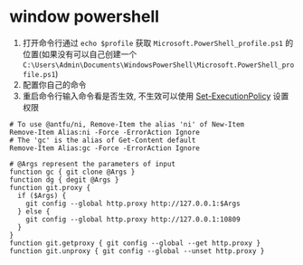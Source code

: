 # window powershell

1. 打开命令行通过 `echo $profile` 获取 `Microsoft.PowerShell_profile.ps1` 的位置(如果没有可以自己创建一个`C:\Users\Admin\Documents\WindowsPowerShell\Microsoft.PowerShell_profile.ps1`)
2. 配置你自己的命令
3. 重启命令行输入命令看是否生效, 不生效可以使用 [Set-ExecutionPolicy](https://learn.microsoft.com/en-us/powershell/module/microsoft.powershell.security/set-executionpolicy?view=powershell-7.3) 设置权限

```shell
# To use @antfu/ni, Remove-Item the alias 'ni' of New-Item 
Remove-Item Alias:ni -Force -ErrorAction Ignore
# The 'gc' is the alias of Get-Content default
Remove-Item Alias:gc -Force -ErrorAction Ignore

# @Args represent the parameters of input 
function gc { git clone @Args }
function dg { degit @Args }
function git.proxy {
  if ($Args) {
    git config --global http.proxy http://127.0.0.1:$Args
  } else {
    git config --global http.proxy http://127.0.0.1:10809
  }
}
function git.getproxy { git config --global --get http.proxy }
function git.unproxy { git config --global --unset http.proxy }
```
